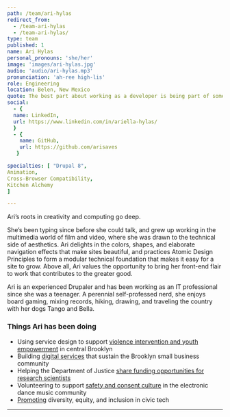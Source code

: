 ```yaml
---
path: /team/ari-hylas
redirect_from: 
  - /team-ari-hylas
  - /team-ari-hylas/
type: team
published: 1
name: Ari Hylas
personal_pronouns: 'she/her'
image: 'images/ari-hylas.jpg'
audio: 'audio/ari-hylas.mp3'
pronunciation: 'ah-ree high-lis'
role: Engineering
location: Belen, New Mexico
quote: The best part about working as a developer is being part of something larger than myself, which makes me feel that there’s no limit to what I can do.
social:
  - {
  name: LinkedIn,
  url: https://www.linkedin.com/in/ariella-hylas/
  }
  - {
    name: GitHub,
    url: https://github.com/arisaves
   }

specialties: [ "Drupal 8",
Animation,
Cross-Browser Compatibility,
Kitchen Alchemy
]

---
```


Ari’s roots in creativity and computing go deep. 

She’s been typing since before she could talk, and grew up working in the multimedia world of film and video, where she was drawn to the technical side of aesthetics. Ari delights in the colors, shapes, and elaborate navigation effects that make sites beautiful, and practices Atomic Design Principles to form a modular technical foundation that makes it easy for a site to grow. Above all, Ari values the opportunity to bring her front-end flair to work that contributes to the greater good.

Ari is an experienced Drupaler and has been working as an IT professional since she was a teenager. A perennial self-professed nerd, she enjoys board gaming, mixing records, hiking, drawing, and traveling the country with her dogs Tango and Bella. 




### Things Ari has been doing
* Using service design to support [violence intervention and youth empowerment](https://www.kavibrooklyn.org/) in central Brooklyn 
* Building [digital services](https://vermilion.tech/) that sustain the Brooklyn small business community
* Helping the Department of Justice [share funding opportunities for research scientists](https://nij.ojp.gov/)
* Volunteering to support [safety and consent culture](https://dancesafe.org/) in the electronic dance music community
* [Promoting](https://drive.google.com/open?id=1aHqV3-XnHm2YwsTmWYrJXC8XISFuZRcG) diversity, equity, and inclusion in civic tech

-------------------------------
